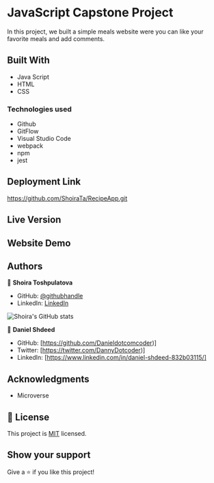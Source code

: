 # JavaScript Capstone Project

In this project, we built a simple meals website were you can like your favorite meals and add comments.

## Built With
- Java Script
- HTML
- CSS

### Technologies used
- Github
- GitFlow
- Visual Studio Code
- webpack
- npm
- jest
## Deployment Link

https://github.com/ShoiraTa/RecipeApp.git

## Live Version 

## Website Demo

## Authors

👤 **Shoira Toshpulatova**

- GitHub: [@githubhandle](https://github.com/shoirata)
- LinkedIn: [LinkedIn](https://www.linkedin.com/in/shoira-tashpulatova-bab4a7122/)

![Shoira's GitHub stats](https://github-readme-stats.vercel.app/api?username=shoirata&count_private=true&theme=dark&show_icons=true)

👤 **Daniel Shdeed**

- GitHub: [https://github.com/Danieldotcomcoder)]
- Twitter: [https://twitter.com/DannyDotcoder)]
- LinkedIn: [https://www.linkedin.com/in/daniel-shdeed-832b03115/]
## Acknowledgments

- Microverse
## 📝 License

This project is [MIT](./MIT) licensed.

## Show your support
Give a ⭐️ if you like this project!